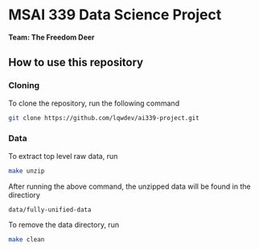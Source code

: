 # MSAI 339 Data Science Project

**Team: The Freedom Deer**


## How to use this repository

### Cloning

To clone the repository, run the following command

```bash
git clone https://github.com/lqwdev/ai339-project.git
```

### Data

To extract top level raw data, run

```bash
make unzip
```

After running the above command, the unzipped data will be found in the directiory

```
data/fully-unified-data
```

To remove the data directory, run

```bash
make clean
```
